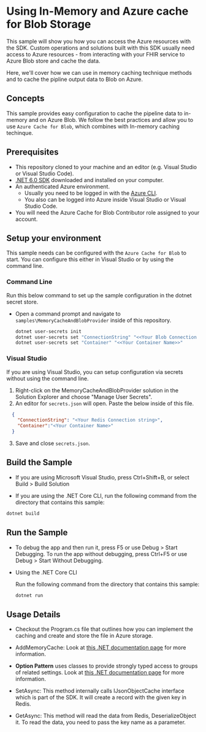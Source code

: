# Using In-Memory and Azure cache for Blob Storage

This sample will show you how you can access the Azure resources with the SDK. Custom operations and solutions built with this SDK usually need access to Azure resources - from interacting with your FHIR service to Azure Blob store and cache the data.

Here, we'll cover how we can use in memory caching technique  methods and to cache the pipline output data to Blob on Azure.

## Concepts

This sample provides easy configuration to cache the pipeline data to in-memory and on Azure Blob. We follow the best practices and allow you to use `Azure Cache for Blob`, which combines with In-memory caching techinque.

## Prerequisites

- This repository cloned to your machine and an editor (e.g. Visual Studio or Visual Studio Code).
- [.NET 6.0 SDK](https://dotnet.microsoft.com/download) downloaded and installed on your computer.
- An authenticated Azure environment.
  - Usually you need to be logged in with the [Azure CLI](https://docs.microsoft.com/cli/azure/).
  - You also can be logged into Azure inside Visual Studio or Visual Studio Code.
- You will need the Azure Cache for Blob Contributor role assigned to your account.

## Setup your environment

This sample needs can be configured with the `Azure Cache for Blob` to start. You can configure this either in Visual Studio or by using the command line.

### Command Line

Run this below command to set up the sample configuration in the dotnet secret store.

- Open a command prompt and navigate to `samples\MemoryCacheAndBlobProvider` inside of this repository.

    ```bash
    dotnet user-secrets init
    dotnet user-secrets set "ConnectionString" "<<Your Blob Connection string>>"
    dotnet user-secrets set "Container" "<<Your Container Name>>"
    ```

### Visual Studio

If you are using Visual Studio, you can setup configuration via secrets without using the command line.

 1. Right-click on the MemoryCacheAndBlobProvider solution in the Solution Explorer and choose "Manage User Secrets".
 2. An editor for `secrets.json` will open. Paste the below inside of this file.

```json
  {
    "ConnectionString": "<Your Redis Connection string>",
    "Container":"<Your Container Name>" 
  }
```

3. Save and close `secrets.json`.

## Build the Sample 

- If you are using Microsoft Visual Studio, press Ctrl+Shift+B, or select Build > Build Solution 

- If you are using the .NET Core CLI, run the following command from the directory that contains this sample: 

```bash
dotnet build
```

## Run the Sample

- To debug the app and then run it, press F5 or use Debug > Start Debugging. To run the app without debugging, press Ctrl+F5 or use Debug > Start Without Debugging. 

- Using the .NET Core CLI 

    Run the following command from the directory that contains this sample: 
    ```bash
    dotnet run
    ```

## Usage Details

- Checkout the Program.cs file that outlines how you can implement the caching and create and store the file in Azure storage. 

- AddMemoryCache: Look at [this .NET documentation page](https://docs.microsoft.com/en-us/dotnet/api/microsoft.extensions.dependencyinjection.memorycacheservicecollectionextensions.addmemorycache?view=dotnet-plat-ext-6.0) for more information.

- **Option Pattern** uses classes to provide strongly typed access to groups of related settings. Look at [this .NET documentation page](https://docs.microsoft.com/dotnet/api/overview/azure/identity-readme#environment-variables) for more information.
 
- SetAsync:  This method internally calls IJsonObjectCache interface which is part of the SDK. It will create a record with the given key in Redis. 

- GetAsync: This method will read the data from Redis, DeserializeObject it. To read the data, you need to pass the key name as a parameter.